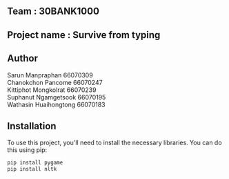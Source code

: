 ## Team : 30BANK1000
## Project name : Survive from typing

## Author
Sarun Manpraphan 66070309\
Chanokchon Pancome 66070247\
Kittiphot Mongkolrat 66070239\
Suphanut Ngamgetsook 66070195\
Wathasin Huaihongtong 66070183

## Installation

To use this project, you'll need to install the necessary libraries. You can do this using pip:

```bash
pip install pygame
pip install nltk
